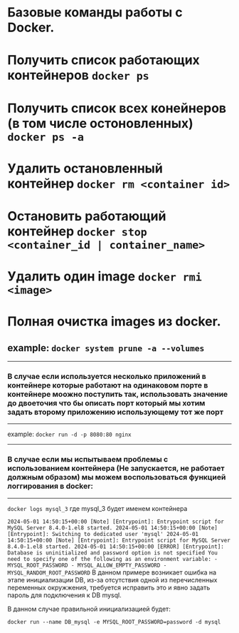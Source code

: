 # Базовые команды работы с Docker.

# Получить список работающих контейнеров `docker ps`

# Получить список всех конейнеров (в том числе остоновленных) `docker ps -a`

# Удалить остановленный контейнер `docker rm <container id>`

# Остановить работающий контейнер `docker stop <container_id | container_name>`

# Удалить один image `docker rmi <image>`

# Полная очистка images из docker.

## example: `docker system prune -a --volumes` 

___
### В случае если используется несколько приложений в контейнере которые работают на одинаковом порте в контейнере моожно поступить так, использовать значение до двоеточия что бы описать порт который мы хотим задать второму приложению использующему тот же порт
___

example: `docker run -d -p 8080:80 nginx`
___
### В случае если мы испытываем проблемы с использованием контейнера (Не запускается, не работает должным образом) мы можем воспользоваться функцией логгирования в docker:
___
`docker logs mysql_3` где mysql_3 будет именем контейнера

`
2024-05-01 14:50:15+00:00 [Note] [Entrypoint]: Entrypoint script for MySQL Server 8.4.0-1.el8 started.
2024-05-01 14:50:15+00:00 [Note] [Entrypoint]: Switching to dedicated user 'mysql'
2024-05-01 14:50:15+00:00 [Note] [Entrypoint]: Entrypoint script for MySQL Server 8.4.0-1.el8 started.
2024-05-01 14:50:15+00:00 [ERROR] [Entrypoint]: Database is uninitialized and password option is not specified
    You need to specify one of the following as an environment variable:
    - MYSQL_ROOT_PASSWORD
    - MYSQL_ALLOW_EMPTY_PASSWORD
    - MYSQL_RANDOM_ROOT_PASSWORD
`
В данном примере возникает ошибка на этапе инициализации DB, из-за отсутствия одной из перечисленных переменных окружжения, требуется исправить это и явно задать пароль для подключения к DB mysql.

В данном случае правильной инициализацией будет:

`docker run --name DB_mysql -e MYSQL_ROOT_PASSWORD=password -d mysql`
